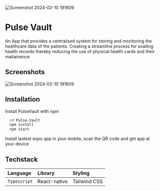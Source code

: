 ![Screenshot 2024-02-10 191609](https://github.com/GAGANRAGHAV/Pulse-Vault/assets/118094804/ad231a8f-eb51-4acf-8245-2450ab4cdb10)
# Pulse Vault

An App that provides a centralised system for storing and monitoring the healthcare data of the patients.
Creating a streamline process for availing health records thereby reducing the use of physical health cards and their maitainence



## Screenshots



![Screenshot 2024-02-10 191609](https://github.com/GAGANRAGHAV/Pulse-Vault/assets/118094804/1c681583-0eb6-4390-b37b-8d450062fefe)

## Installation

Install PulseVault with npm

```bash
  cd Pulse-Vault
  npm install
  npm start
```

Install lastest expo app in your mobile, scan the QR code and get app at your device
    
## Techstack

| Language    | Library            | Styling|
| :-------- | :------------------------- | :------------|
| `Typescript` |  React-native | Tailwind CSS|



